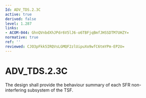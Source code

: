 ```yaml
---
Id: ADV_TDS.2.3C
active: true
derived: false
level: 1.287
links:
- ACOM-044: GhnQVnbdXhJPdr6V5lJ6-o6TBFjqBmfJHSSDTM7UHZY=
normative: true
ref: ''
reviewed: CJO3pFkk5IRQVsLGMQF2zlUipuXo9wfC6tmYPm-EP2U=
---
```


# ADV_TDS.2.3C

The design shall provide the behaviour summary of each SFR non-interfering subsystem of the TSF.